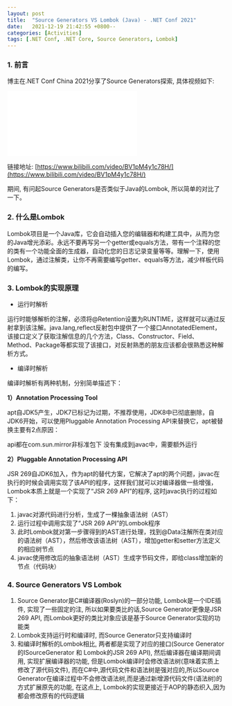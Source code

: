 ```yaml
---
layout: post
title:  "Source Generators VS Lombok (Java) - .NET Conf 2021"
date:   2021-12-19 21:42:55 +0800--
categories: [Activities]
tags: [.NET Conf, .NET Core, Source Generators, Lombok]  
---
```


### 1. 前言

博主在.NET Conf China 2021分享了Source Generators探索, 具体视频如下:

<iframe src="//player.bilibili.com/player.html?aid=934879516&bvid=BV1pM4y1c78H&cid=464387394&page=1" scrolling="no" border="0" frameborder="no" framespacing="0" allowfullscreen="true"  class="bilibili"> </iframe>

链接地址: [https://www.bilibili.com/video/BV1pM4y1c78H/](https://www.bilibili.com/video/BV1pM4y1c78H/)

期间, 有问起Source Generators是否类似于Java的Lombok, 所以简单的对比了一下。

### 2. 什么是Lombok

Lombok项目是一个Java库，它会自动插入您的编辑器和构建工具中，从而为您的Java增光添彩。永远不要再写另一个getter或equals方法，带有一个注释的您的类有一个功能全面的生成器，自动化您的日志记录变量等等。理解一下，使用Lombok，通过注解类，让你不再需要编写getter、equals等方法，减少样板代码的编写。

### 3. Lombok的实现原理

- 运行时解析
  
运行时能够解析的注解，必须将@Retention设置为RUNTIME，这样就可以通过反射拿到该注解。java.lang,reflect反射包中提供了一个接口AnnotatedElement，该接口定义了获取注解信息的几个方法，Class、Constructor、Field、Method、Package等都实现了该接口，对反射熟悉的朋友应该都会很熟悉这种解析方式。

- 编译时解析
  
编译时解析有两种机制，分别简单描述下：

**1）Annotation Processing Tool**

apt自JDK5产生，JDK7已标记为过期，不推荐使用，JDK8中已彻底删除，自JDK6开始，可以使用Pluggable Annotation Processing API来替换它，apt被替换主要有2点原因：

api都在com.sun.mirror非标准包下
没有集成到javac中，需要额外运行

**2）Pluggable Annotation Processing API**

JSR 269自JDK6加入，作为apt的替代方案，它解决了apt的两个问题，javac在执行的时候会调用实现了该API的程序，这样我们就可以对编译器做一些增强，Lombok本质上就是一个实现了“JSR 269 API”的程序, 这时javac执行的过程如下：

1. javac对源代码进行分析，生成了一棵抽象语法树（AST）
2. 运行过程中调用实现了“JSR 269 API”的Lombok程序
3. 此时Lombok就对第一步骤得到的AST进行处理，找到@Data注解所在类对应的语法树（AST），然后修改该语法树（AST），增加getter和setter方法定义的相应树节点
4. javac使用修改后的抽象语法树（AST）生成字节码文件，即给class增加新的节点（代码块）

### 4. Source Generators VS Lombok
1. Source Generator是C#编译器(Roslyn)的一部分功能, Lombok是一个IDE插件, 实现了一些固定的注, 所以如果要类比的话,Source Generator更像是JSR 269 API, 而Lombok更好的类比对象应该是基于Source Generator实现的功能类
2. Lombok支持运行时和编译时, 而Source Generator只支持编译时
3. 和编译时解析的Lombok相比, 两者都是实现了对应的接口(Source Generator的ISourceGenerator 和 Lombok的JSR 269 API), 然后编译器在编译期间调用, 实现扩展编译器的功能, 但是Lombok编译时会修改语法树(意味着实质上修改了源代码文件), 而在C#中,源代码文件和语法树是强对应的,所以Source Generator在编译过程中不会修改语法树,而是通过新增源代码文件(语法树)的方式扩展原先的功能, 在这点上, Lombok的实现更接近于AOP的静态织入,因为都会修改原有的代码逻辑

